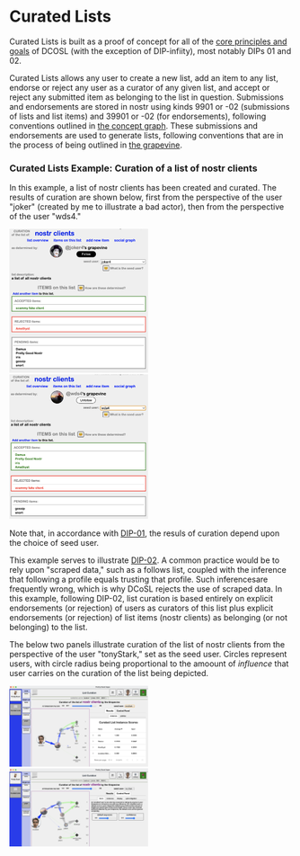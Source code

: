 Curated Lists
=====

Curated Lists is built as a proof of concept for all of the [core principles and goals](https://github.com/wds4/DCoSL/tree/main/dips/coreProtocol) of DCOSL (with the exception of DIP-infiity), most notably DIPs 01 and 02.

Curated Lists allows any user to create a new list, add an item to any list, endorse or reject any user as a curator of any given list, and accept or reject any submitted item as belonging to the list in question. Submissions and endorsements are stored in nostr using kinds 9901 or -02 (submissions of lists and list items) and 39901 or -02 (for endorsements), following conventions outlined in [the concept graph](https://github.com/wds4/DCoSL/tree/main/dips/conceptGraph). These submissions and endorsements are used to generate lists, following conventions that are in the process of being outlined in [the grapevine](https://github.com/wds4/DCoSL/tree/main/dips/grapevine).

### Curated Lists Example: Curation of a list of nostr clients

In this example, a list of nostr clients has been created and curated. The results of curation are shown below, first from the perspective of the user "joker" (created by me to illustrate a bad actor), then from the perspective of the user "wds4."

<span style="display:inline-block" >
  <img src="../../.erb/img/nostrClientsCurationImg1.png" width="49%" display="inline-block" />
</span>
<span style="display:inline-block" >
  <img src="../../.erb/img/nostrClientsCurationImg2.png" width="49%" display="inline-block" />
</span>

Note that, in accordance with [DIP-01](https://github.com/wds4/DCoSL/blob/main/dips/coreProtocol/01.md), the resuls of curation depend upon the choice of seed user.

This example serves to illustrate [DIP-02](https://github.com/wds4/DCoSL/blob/main/dips/coreProtocol/02.md). A common practice would be to rely upon "scraped data," such as a follows list, coupled with the inference that following a profile equals trusting that profile. Such inferencesare frequently wrong, which is why DCoSL rejects the use of scraped data. In this example, following DIP-02, list curation is based entirely on explicit endorsements (or rejection) of users as curators of this list plus explicit endorsements (or rejection) of list items (nostr clients) as belonging (or not belonging) to the list.

The below two panels illustrate curation of the list of nostr clients from the perspective of the user "tonyStark," set as the seed user. Circles represent users, with circle radius being proportional to the amoount of <i>influence</i> that user carries on the curation of the list being depicted. 

<span style="display:inline-block" >
  <img src="../../.erb/img/listCuration1.png" width="49%" display="inline-block" />
</span>
<span style="display:inline-block" >
  <img src="../../.erb/img/listCuration2.png" width="49%" display="inline-block" />
</span>
